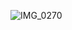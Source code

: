 ![IMG_0270](https://user-images.githubusercontent.com/84856055/163668462-a51ad81f-2ef3-4cb8-9646-e9c6f1b85910.jpg)
